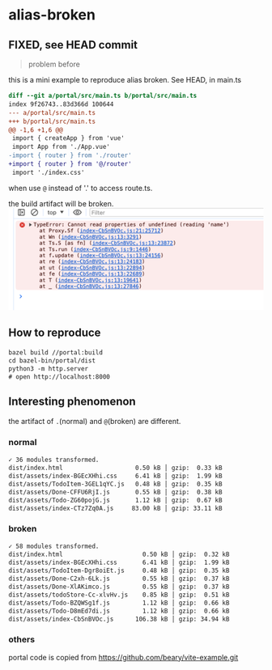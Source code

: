 # alias-broken




## FIXED, see HEAD commit



> problem before

this is a mini example to reproduce alias broken. See HEAD, in main.ts
```diff
diff --git a/portal/src/main.ts b/portal/src/main.ts
index 9f26743..83d366d 100644
--- a/portal/src/main.ts
+++ b/portal/src/main.ts
@@ -1,6 +1,6 @@
 import { createApp } from 'vue'
 import App from './App.vue'
-import { router } from './router'
+import { router } from '@/router'
 import './index.css'
```

when use `@` instead of '.' to access route.ts.

the build artifact will be broken. ![img](img.png)

## How to reproduce
```shell
bazel build //portal:build
cd bazel-bin/portal/dist
python3 -m http.server
# open http://localhost:8000
```

## Interesting phenomenon

the artifact of `.`(normal) and `@`(broken) are different.

### normal
```text
✓ 36 modules transformed.
dist/index.html                    0.50 kB │ gzip:  0.33 kB
dist/assets/index-BGEcXHhi.css     6.41 kB │ gzip:  1.99 kB
dist/assets/TodoItem-3GEL1qYC.js   0.48 kB │ gzip:  0.35 kB
dist/assets/Done-CFFU6RjI.js       0.55 kB │ gzip:  0.38 kB
dist/assets/Todo-ZG60pojG.js       1.12 kB │ gzip:  0.67 kB
dist/assets/index-CTz7Zq0A.js     83.00 kB │ gzip: 33.11 kB
```

### broken
```text
✓ 58 modules transformed.
dist/index.html                      0.50 kB │ gzip:  0.32 kB
dist/assets/index-BGEcXHhi.css       6.41 kB │ gzip:  1.99 kB
dist/assets/TodoItem-Dgr8oiEt.js     0.48 kB │ gzip:  0.35 kB
dist/assets/Done-C2xh-6Lk.js         0.55 kB │ gzip:  0.37 kB
dist/assets/Done-XlAKimco.js         0.55 kB │ gzip:  0.37 kB
dist/assets/todoStore-Cc-xlvHv.js    0.85 kB │ gzip:  0.51 kB
dist/assets/Todo-BZQWSg1f.js         1.12 kB │ gzip:  0.66 kB
dist/assets/Todo-D8mEd7di.js         1.12 kB │ gzip:  0.66 kB
dist/assets/index-CbSnBVOc.js      106.38 kB │ gzip: 34.94 kB
```

### others
portal code is copied from https://github.com/beary/vite-example.git
